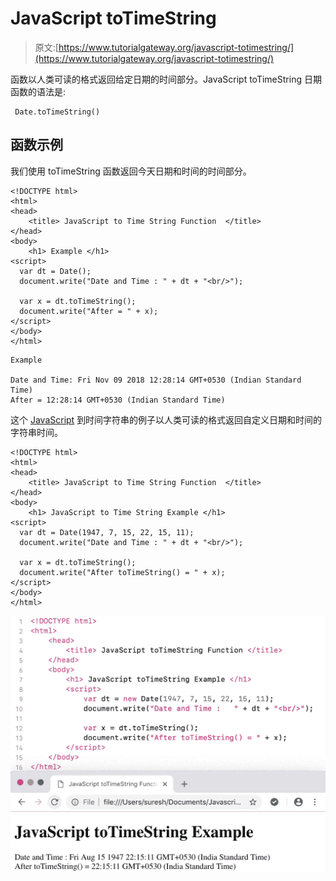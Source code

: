 # JavaScript toTimeString

> 原文:[https://www.tutorialgateway.org/javascript-totimestring/](https://www.tutorialgateway.org/javascript-totimestring/)

函数以人类可读的格式返回给定日期的时间部分。JavaScript toTimeString 日期函数的语法是:

```
 Date.toTimeString()
```

## 函数示例

我们使用 toTimeString 函数返回今天日期和时间的时间部分。

```
<!DOCTYPE html>
<html>
<head>
    <title> JavaScript to Time String Function  </title>
</head>
<body>
    <h1> Example </h1>
<script>
  var dt = Date();  
  document.write("Date and Time : " + dt + "<br/>");

  var x = dt.toTimeString();
  document.write("After = " + x);
</script>
</body>
</html>
```

```
Example

Date and Time: Fri Nov 09 2018 12:28:14 GMT+0530 (Indian Standard Time)
After = 12:28:14 GMT+0530 (Indian Standard Time)
```

这个 [JavaScript](https://www.tutorialgateway.org/javascript/) 到时间字符串的例子以人类可读的格式返回自定义日期和时间的字符串时间。

```
<!DOCTYPE html>
<html>
<head>
    <title> JavaScript to Time String Function  </title>
</head>
<body>
    <h1> JavaScript to Time String Example </h1>
<script>
  var dt = Date(1947, 7, 15, 22, 15, 11);
  document.write("Date and Time : " + dt + "<br/>");

  var x = dt.toTimeString();
  document.write("After toTimeString() = " + x);
</script>
</body>
</html>
```

![JavaScript toTimeString Function 2](img/f242ed51438f186be85cadba9951c53d.png)